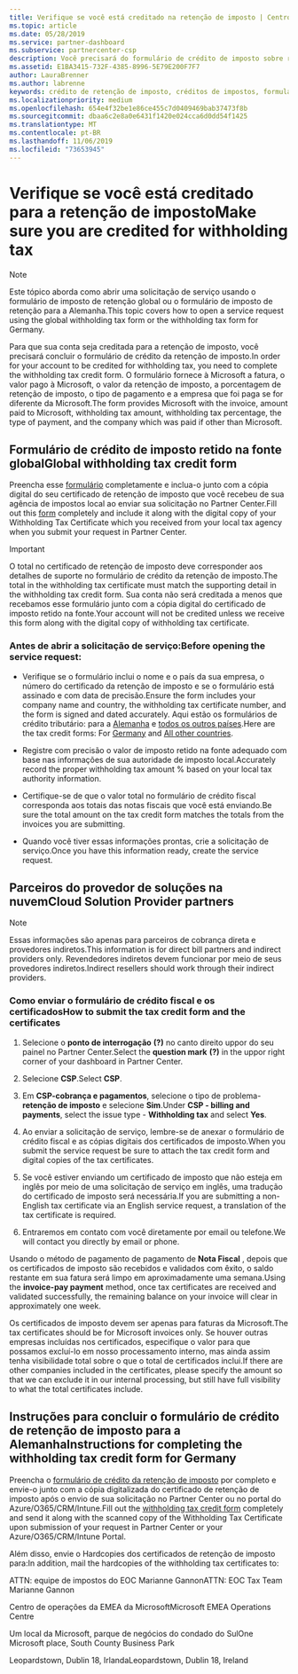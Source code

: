 ```yaml
---
title: Verifique se você está creditado na retenção de imposto | Centro de parceiros
ms.topic: article
ms.date: 05/28/2019
ms.service: partner-dashboard
ms.subservice: partnercenter-csp
description: Você precisará do formulário de crédito de imposto sobre retenção e do certificado de retenção de imposto para abrir uma solicitação de serviço.
ms.assetid: E1BA3415-732F-4385-8996-5E79E200F7F7
author: LauraBrenner
ms.author: labrenne
keywords: crédito de retenção de imposto, créditos de impostos, formulário de crédito de imposto alemão, crédito de imposto de formulário
ms.localizationpriority: medium
ms.openlocfilehash: 654e4f32be1e86ce455c7d0409469bab37473f8b
ms.sourcegitcommit: dbaa6c2e8a0e6431f1420e024cca6d0dd54f1425
ms.translationtype: MT
ms.contentlocale: pt-BR
ms.lasthandoff: 11/06/2019
ms.locfileid: "73653945"
---
```

# <a name="make-sure-you-are-credited-for-withholding-tax"></a><span data-ttu-id="89e7a-104">Verifique se você está creditado para a retenção de imposto</span><span class="sxs-lookup"><span data-stu-id="89e7a-104">Make sure you are credited for withholding tax</span></span>

>[!Note]
><span data-ttu-id="89e7a-105">Este tópico aborda como abrir uma solicitação de serviço usando o formulário de imposto de retenção global ou o formulário de imposto de retenção para a Alemanha.</span><span class="sxs-lookup"><span data-stu-id="89e7a-105">This topic covers how to open a service request using the global withholding tax form or the withholding tax form for Germany.</span></span>

<span data-ttu-id="89e7a-106">Para que sua conta seja creditada para a retenção de imposto, você precisará concluir o formulário de crédito da retenção de imposto.</span><span class="sxs-lookup"><span data-stu-id="89e7a-106">In order for your account to be credited for withholding tax, you need to complete the withholding tax credit form.</span></span> <span data-ttu-id="89e7a-107">O formulário fornece à Microsoft a fatura, o valor pago à Microsoft, o valor da retenção de imposto, a porcentagem de retenção de imposto, o tipo de pagamento e a empresa que foi paga se for diferente da Microsoft.</span><span class="sxs-lookup"><span data-stu-id="89e7a-107">The form provides Microsoft with the invoice, amount paid to Microsoft, withholding tax amount, withholding tax percentage, the type of payment, and the company which was paid if other than Microsoft.</span></span>  

## <a name="global-withholding-tax-credit-form"></a><span data-ttu-id="89e7a-108">Formulário de crédito de imposto retido na fonte global</span><span class="sxs-lookup"><span data-stu-id="89e7a-108">Global withholding tax credit form</span></span>

<span data-ttu-id="89e7a-109">Preencha esse [formulário](https://query.prod.cms.rt.microsoft.com/cms/api/am/binary/RE30311) completamente e inclua-o junto com a cópia digital do seu certificado de retenção de imposto que você recebeu de sua agência de impostos local ao enviar sua solicitação no Partner Center.</span><span class="sxs-lookup"><span data-stu-id="89e7a-109">Fill out this [form](https://query.prod.cms.rt.microsoft.com/cms/api/am/binary/RE30311) completely and include it along with the digital copy of your Withholding Tax Certificate which you received from your local tax agency when you submit your request in Partner Center.</span></span>
>[!IMPORTANT]
><span data-ttu-id="89e7a-110">O total no certificado de retenção de imposto deve corresponder aos detalhes de suporte no formulário de crédito da retenção de imposto.</span><span class="sxs-lookup"><span data-stu-id="89e7a-110">The total in the withholding tax certificate must match the supporting detail in the withholding tax credit form.</span></span> <span data-ttu-id="89e7a-111">Sua conta não será creditada a menos que recebamos esse formulário junto com a cópia digital do certificado de imposto retido na fonte.</span><span class="sxs-lookup"><span data-stu-id="89e7a-111">Your account will not be credited unless we receive this form along with the digital copy of withholding tax certificate.</span></span>

### <a name="before-opening-the-service-request"></a><span data-ttu-id="89e7a-112">Antes de abrir a solicitação de serviço:</span><span class="sxs-lookup"><span data-stu-id="89e7a-112">Before opening the service request:</span></span>

- <span data-ttu-id="89e7a-113">Verifique se o formulário inclui o nome e o país da sua empresa, o número do certificado da retenção de imposto e se o formulário está assinado e com data de precisão.</span><span class="sxs-lookup"><span data-stu-id="89e7a-113">Ensure the form includes your company name and country, the withholding tax certificate number, and the form is signed and dated accurately.</span></span> <span data-ttu-id="89e7a-114">Aqui estão os formulários de crédito tributário: para a [Alemanha](https://query.prod.cms.rt.microsoft.com/cms/api/am/binary/RE305Lo) e [todos os outros países](https://query.prod.cms.rt.microsoft.com/cms/api/am/binary/RE30311).</span><span class="sxs-lookup"><span data-stu-id="89e7a-114">Here are the tax credit forms: For [Germany](https://query.prod.cms.rt.microsoft.com/cms/api/am/binary/RE305Lo) and [All other countries](https://query.prod.cms.rt.microsoft.com/cms/api/am/binary/RE30311).</span></span>

- <span data-ttu-id="89e7a-115">Registre com precisão o valor de imposto retido na fonte adequado com base nas informações de sua autoridade de imposto local.</span><span class="sxs-lookup"><span data-stu-id="89e7a-115">Accurately record the proper withholding tax amount % based on your local tax authority information.</span></span>

- <span data-ttu-id="89e7a-116">Certifique-se de que o valor total no formulário de crédito fiscal corresponda aos totais das notas fiscais que você está enviando.</span><span class="sxs-lookup"><span data-stu-id="89e7a-116">Be sure the total amount on the tax credit form matches the totals from the invoices you are submitting.</span></span> 

- <span data-ttu-id="89e7a-117">Quando você tiver essas informações prontas, crie a solicitação de serviço.</span><span class="sxs-lookup"><span data-stu-id="89e7a-117">Once you have this information ready, create the service request.</span></span>

## <a name="cloud-solution-provider-partners"></a><span data-ttu-id="89e7a-118">Parceiros do provedor de soluções na nuvem</span><span class="sxs-lookup"><span data-stu-id="89e7a-118">Cloud Solution Provider partners</span></span>

>[!Note]
><span data-ttu-id="89e7a-119">Essas informações são apenas para parceiros de cobrança direta e provedores indiretos.</span><span class="sxs-lookup"><span data-stu-id="89e7a-119">This information is for direct bill partners and indirect providers only.</span></span> <span data-ttu-id="89e7a-120">Revendedores indiretos devem funcionar por meio de seus provedores indiretos.</span><span class="sxs-lookup"><span data-stu-id="89e7a-120">Indirect resellers should work through their indirect providers.</span></span>

### <a name="how-to-submit-the-tax-credit-form-and-the-certificates"></a><span data-ttu-id="89e7a-121">Como enviar o formulário de crédito fiscal e os certificados</span><span class="sxs-lookup"><span data-stu-id="89e7a-121">How to submit the tax credit form and the certificates</span></span>

1. <span data-ttu-id="89e7a-122">Selecione o **ponto de interrogação** **(?)** no canto direito uppor do seu painel no Partner Center.</span><span class="sxs-lookup"><span data-stu-id="89e7a-122">Select the **question mark** **(?)** in the uppor right corner of your dashboard in Partner Center.</span></span>

2. <span data-ttu-id="89e7a-123">Selecione **CSP**.</span><span class="sxs-lookup"><span data-stu-id="89e7a-123">Select **CSP**.</span></span>

3. <span data-ttu-id="89e7a-124">Em **CSP-cobrança e pagamentos**, selecione o tipo de problema- **retenção de imposto** e selecione **Sim**.</span><span class="sxs-lookup"><span data-stu-id="89e7a-124">Under **CSP - billing and payments**, select the issue type - **Withholding tax** and select **Yes**.</span></span> 

4. <span data-ttu-id="89e7a-125">Ao enviar a solicitação de serviço, lembre-se de anexar o formulário de crédito fiscal e as cópias digitais dos certificados de imposto.</span><span class="sxs-lookup"><span data-stu-id="89e7a-125">When you submit the service request be sure to attach the tax credit form and digital copies of the tax certificates.</span></span>

5. <span data-ttu-id="89e7a-126">Se você estiver enviando um certificado de imposto que não esteja em inglês por meio de uma solicitação de serviço em inglês, uma tradução do certificado de imposto será necessária.</span><span class="sxs-lookup"><span data-stu-id="89e7a-126">If you are submitting a non-English tax certificate via an English service request, a translation of the tax certificate is required.</span></span>

6. <span data-ttu-id="89e7a-127">Entraremos em contato com você diretamente por email ou telefone.</span><span class="sxs-lookup"><span data-stu-id="89e7a-127">We will contact you directly by email or phone.</span></span>

<span data-ttu-id="89e7a-128">Usando o método de pagamento de pagamento de **Nota Fiscal** , depois que os certificados de imposto são recebidos e validados com êxito, o saldo restante em sua fatura será limpo em aproximadamente uma semana.</span><span class="sxs-lookup"><span data-stu-id="89e7a-128">Using the **invoice-pay payment** method, once tax certificates are received and validated successfully, the remaining balance on your invoice will clear in approximately one week.</span></span> 

<span data-ttu-id="89e7a-129">Os certificados de imposto devem ser apenas para faturas da Microsoft.</span><span class="sxs-lookup"><span data-stu-id="89e7a-129">The tax certificates should be for Microsoft invoices only.</span></span> <span data-ttu-id="89e7a-130">Se houver outras empresas incluídas nos certificados, especifique o valor para que possamos excluí-lo em nosso processamento interno, mas ainda assim tenha visibilidade total sobre o que o total de certificados inclui.</span><span class="sxs-lookup"><span data-stu-id="89e7a-130">If there are other companies included in the certificates, please specify the amount so that we can exclude it in our internal processing, but still have full visibility to what the total certificates include.</span></span> 

## <a name="instructions-for-completing-the-withholding-tax-credit-form-for-germany"></a><span data-ttu-id="89e7a-131">Instruções para concluir o formulário de crédito de retenção de imposto para a Alemanha</span><span class="sxs-lookup"><span data-stu-id="89e7a-131">Instructions for completing the withholding tax credit form for Germany</span></span>

<span data-ttu-id="89e7a-132">Preencha o [formulário de crédito da retenção de imposto](https://query.prod.cms.rt.microsoft.com/cms/api/am/binary/RE305Lo) por completo e envie-o junto com a cópia digitalizada do certificado de retenção de imposto após o envio de sua solicitação no Partner Center ou no portal do Azure/O365/CRM/Intune.</span><span class="sxs-lookup"><span data-stu-id="89e7a-132">Fill out the [withholding tax credit form](https://query.prod.cms.rt.microsoft.com/cms/api/am/binary/RE305Lo) completely and send it along with the scanned copy of the Withholding Tax Certificate upon submission of your request in Partner Center or your Azure/O365/CRM/Intune Portal.</span></span> 

<span data-ttu-id="89e7a-133">Além disso, envie o Hardcopies dos certificados de retenção de imposto para:</span><span class="sxs-lookup"><span data-stu-id="89e7a-133">In addition, mail the hardcopies of the withholding tax certificates to:</span></span>

<span data-ttu-id="89e7a-134">ATTN: equipe de impostos do EOC Marianne Gannon</span><span class="sxs-lookup"><span data-stu-id="89e7a-134">ATTN: EOC Tax Team Marianne Gannon</span></span>

<span data-ttu-id="89e7a-135">Centro de operações da EMEA da Microsoft</span><span class="sxs-lookup"><span data-stu-id="89e7a-135">Microsoft EMEA Operations Centre</span></span>

<span data-ttu-id="89e7a-136">Um local da Microsoft, parque de negócios do condado do Sul</span><span class="sxs-lookup"><span data-stu-id="89e7a-136">One Microsoft place, South County Business Park</span></span>

<span data-ttu-id="89e7a-137">Leopardstown, Dublin 18, Irlanda</span><span class="sxs-lookup"><span data-stu-id="89e7a-137">Leopardstown, Dublin 18, Ireland</span></span>
